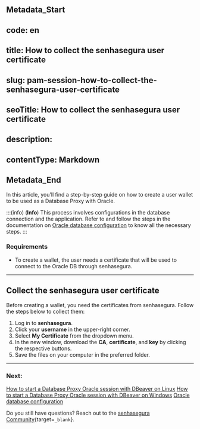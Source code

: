 ## Metadata_Start 
## code: en
## title: How to collect the senhasegura user certificate 
## slug: pam-session-how-to-collect-the-senhasegura-user-certificate 
## seoTitle: How to collect the senhasegura user certificate 
## description:  
## contentType: Markdown 
## Metadata_End
In this article, you’ll find a step-by-step guide on how to create a user wallet to be used as a Database Proxy with Oracle.

:::(info) (**Info**)
This process involves configurations in the database connection and the application. Refer to and follow the steps in the documentation on [Oracle database configuration](/v3-32/docs/pam-session-oracle-database-configurations) to know all the necessary steps.
:::

### Requirements

* To create a wallet, the user needs a certificate that will be used to connect to the Oracle DB through senhasegura.

---
## Collect the senhasegura user certificate
Before creating a wallet, you need the certificates from senhasegura. Follow the steps below to collect them:

1. Log in to **senhasegura**.
2. Click your **username** in the upper-right corner.
3. Select **My Certificate** from the dropdown menu.
4. In the new window, download the **CA**, **certificate**, and **key** by clicking the respective buttons.
5. Save the files on your computer in the preferred folder.

---
### Next:
[How to start a Database Proxy Oracle session with DBeaver on Linux](/v3-32/docs/pam-session-how-to-start-a-database-proxy-oracle-session-with-dbeaver-on-linux)
[How to start a Database Proxy Oracle session with DBeaver on Windows](/v3-32/docs/pam-session-how-to-start-a-database-proxy-oracle-session-with-dbeaver-on-windows)
[Oracle database configuration](/v3-32/docs/pam-session-oracle-database-configurations)

Do you still have questions? Reach out to the [senhasegura Community](https://community.senhasegura.io/){target=`_blank`}.